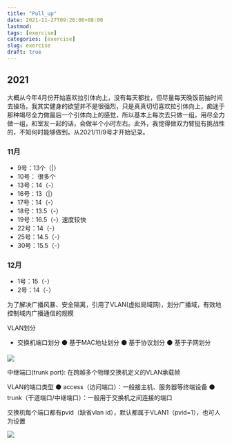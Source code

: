 ```yaml
---
title: "Pull_up"
date: 2021-11-27T09:26:06+08:00
lastmod:
tags: [exercise]
categories: [exercise]
slug: exercise
draft: true
---
```

## 2021
大概从今年4月份开始喜欢拉引体向上，没有每天都拉，但尽量每天晚饭前抽时间去操场，我其实健身的欲望并不是很强烈，只是真真切切喜欢拉引体向上，痴迷于那种竭尽全力做最后一个引体向上的感觉，所以基本上每次去只做一组，用尽全力做一组，和室友一起的话，会做半个小时左右。此外，我觉得做双力臂挺有挑战性的，不知何时能够做到。从2021/11/9号才开始记录。
### 11月
- 9号：13个（|）
- 10号： 很多个
- 13号：14（-）
- 16号：13（|）
- 17号：14（-）
- 18号：13.5（-）
- 19号：16.5（-）速度较快
- 22号：14（-）
- 25号：14.5（-）
- 30号：15.5（-）
### 12月
- 1号：15（-）
- 2号：14（-） 





为了解决广播风暴、安全隔离，引用了VLAN(虚拟局域网)，划分广播域，有效地控制域内广播通信的规模

VLAN划分
- 交换机端口划分
⚫ 基于MAC地址划分
⚫ 基于协议划分
⚫ 基于子网划分

![](https://raw.githubusercontent.com/QizhengZou/Image_hosting_rep/main/20220402141625.png)

中继端口(trunk port): 在跨越多个物理交换机定义的VLAN承载帧

VLAN的端口类型
⚫ access（访问端口）：一般接主机、服务器等终端设备
⚫ trunk（干道端口/中继端口）：一般用于交换机之间连接的端口

交换机每个端口都有pvid（缺省vlan id），默认都属于VLAN1（pvid=1），也可人为设置

![](https://raw.githubusercontent.com/QizhengZou/Image_hosting_rep/main/20220402141942.png)